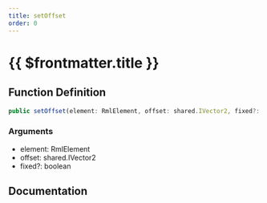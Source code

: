 ```yaml
---
title: setOffset
order: 0
---
```


# {{ $frontmatter.title }}

## Function Definition

```ts
public setOffset(element: RmlElement, offset: shared.IVector2, fixed?: boolean): void;
```

### Arguments

* element: RmlElement
* offset: shared.IVector2
* fixed?: boolean

## Documentation

<!--@include: ./parts/setOffset.md-->
